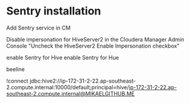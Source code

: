 # Sentry installation
Add Sentry service in CM

Disable impersonation for HiveServer2 in the Cloudera Manager Admin Console
"Uncheck the HiveServer2 Enable Impersonation checkbox"

enable Sentry for Hive
enable Sentry for Hue

beeline

!connect jdbc:hive2://ip-172-31-2-22.ap-southeast-2.compute.internal:10000/default;principal=hive/ip-172-31-2-22.ap-southeast-2.compute.internal@MIKAELGITHUB.ME

